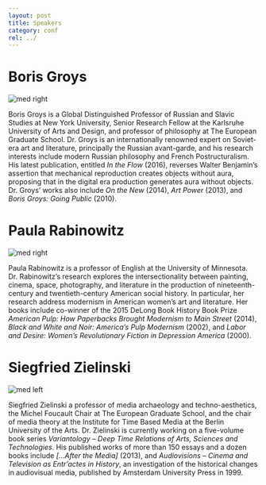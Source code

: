 ```yaml
---
layout: post
title: Speakers
category: conf
rel: ../
---
```


# Boris Groys

![med right](../assets/Groys1.png)

Boris Groys is a Global Distinguished Professor of Russian and Slavic Studies at New York University, Senior Research Fellow at the Karlsruhe University of Arts and Design, and professor of philosophy at The European Graduate School. Dr. Groys is an internationally renowned expert on Soviet-era art and literature, principally the Russian avant-garde, and his research interests include modern Russian philosophy and French Postructuralism. His latest publication, entitled *In the Flow* (2016), reverses Walter Benjamin’s assertion that mechanical reproduction creates objects without aura, proposing that in the digital era production generates aura without objects. Dr. Groys’ works also include *On the New* (2014), *Art Power* (2013), and *Boris Groys: Going Public* (2010). 

# Paula Rabinowitz

![med right](../assets/Rabinowitz.png)

Paula Rabinowitz is a professor of English at the University of Minnesota. Dr. Rabinowitz’s research explores the intersectionality between painting, cinema, space, photography, and literature in the production of nineteenth-century and twentieth-century American social history. In particular, her research address modernism in American women’s art and literature. Her books include co-winner of the 2015 DeLong Book History Book Prize *American Pulp: How Paperbacks Brought Modernism to Main Street* (2014), *Black and White and Noir: America’s Pulp Modernism* (2002), and *Labor and Desire: Women’s Revolutionary Fiction in Depression America* (2000).

# Siegfried Zielinski

![med left](../assets/Zielinski2.png)

Siegfried Zielinski a professor of media archaeology and techno-aesthetics, the Michel Foucault Chair at The European Graduate School, and the chair of media theory at the Institute for Time Based Media at the Berlin University of the Arts. Dr. Zielinski is currently working on a five-volume book series *Variantology – Deep Time Relations of Arts, Sciences and Technologies*. His published works of more than 150 essays and a dozen books include *[…After the Media]* (2013), and *Audiovisions – Cinema and Television as Entr’actes in History*, an investigation of the historical changes in audiovisual media, published by Amsterdam University Press in 1999. 